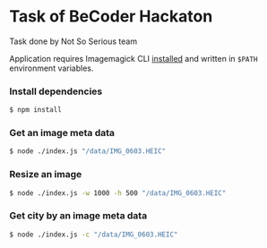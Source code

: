 # Task of BeCoder Hackaton

Task done by Not So Serious team

Application requires Imagemagick CLI [installed](https://imagemagick.org/script/download.php) and written in `$PATH` environment variables.

### Install dependencies

```bash
$ npm install
```

### Get an image meta data

```bash
$ node ./index.js "/data/IMG_0603.HEIC"
```

### Resize an image

```bash
$ node ./index.js -w 1000 -h 500 "/data/IMG_0603.HEIC"
```

### Get city by an image meta data

```bash
$ node ./index.js -с "/data/IMG_0603.HEIC"
```
